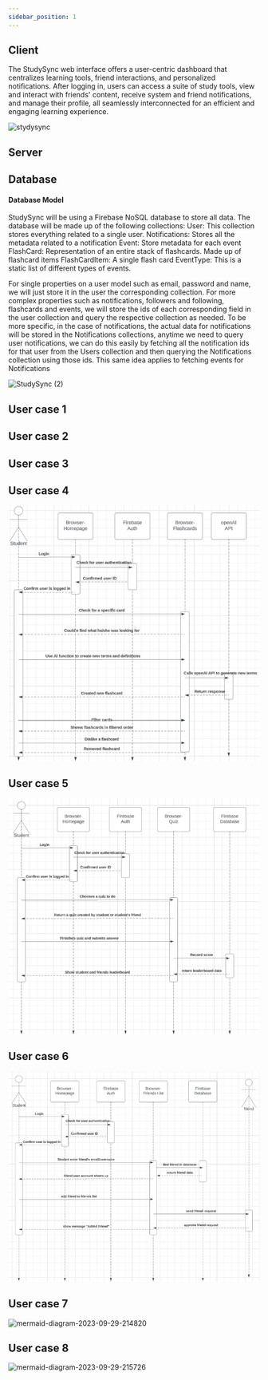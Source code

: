```yaml
---
sidebar_position: 1
---
```


## Client

The StudySync web interface offers a user-centric dashboard that centralizes learning tools, friend interactions, and personalized notifications. After logging in, users can access a suite of study tools, view and interact with friends' content, receive system and friend notifications, and manage their profile, all seamlessly interconnected for an efficient and engaging learning experience.

![stydysync](https://github.com/Capstone-Projects-2023-Fall/project-studysync/assets/111998266/48d10c14-63b8-4edb-925a-37d79a6ac535)

## Server


## Database
#### Database Model
StudySync will be using a Firebase NoSQL database to store all data. The database will be made up of the following collections: 
User: This collection stores everything related to a single user. 
Notifications: Stores all the metadata related to a notification
Event: Store metadata for each event
FlashCard: Representation of an entire stack of flashcards. Made up of flashcard items
FlashCardItem: A single flash card
EventType: This is a static list of different types of events. 

For single properties on a user model such as email, password and name, we will just store it in the user the corresponding collection. For more complex properties such as notifications, followers and following, flashcards and events, we will store the ids of each corresponding field in the user collection and query the respective collection as needed. To be more specific, in the case of notifications, the actual data for notifications will be stored in the Notifications collections, anytime we need to query user notifications, we can do this easily by fetching all the notification ids for that user from the Users collection and then querying the Notifications collection using those ids. This same idea applies to fetching events for Notifications

![StudySync (2)](https://github.com/Capstone-Projects-2023-Fall/project-studysync/assets/77356776/9778a182-94c4-44be-ac72-f4f6c11adcf3)


## User case 1


## User case 2


## User case 3


## User case 4

![](../requirements/static/UseCase4.png)

## User case 5
![](../requirements/static/UseCase5.png)


## User case 6
![](../requirements/static/UseCase6.png)


## User case 7
![mermaid-diagram-2023-09-29-214820](https://github.com/Capstone-Projects-2023-Fall/project-studysync/assets/70645481/68267170-a3d8-4f8d-92d3-f32b7a341f02)


## User case 8
![mermaid-diagram-2023-09-29-215726](https://github.com/Capstone-Projects-2023-Fall/project-studysync/assets/70645481/b3762de4-801c-475e-b658-c9a7b5b2d8bb)



